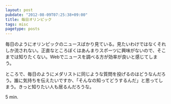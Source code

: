 ```yaml
---
layout: post
pubdate: "2012-08-09T07:25:38+09:00"
title: 毎日オリンピック
tags: misc
pagetype: posts
---
```

毎日のようにオリンピックのニュースばかり見ている。見たいわけではなくそれしか流されない。正直なところぼくはあんまりスポーツに興味がないので、そこまでは知りたくない。Webでニュースを調べる方が効率が良いと感じてしまう。

ところで、毎日のようにメダリストに同じような質問を投げるのはどうなんだろう。誰に気持ちを伝えたいですか、「そんなの知ってどうするんだ」と思ってしまう。きっと知りたい人も居るんだろうな。

5 min.


